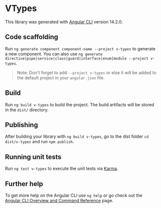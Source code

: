 # VTypes

This library was generated with [Angular CLI](https://github.com/angular/angular-cli) version 14.2.0.

## Code scaffolding

Run `ng generate component component-name --project v-types` to generate a new component. You can also use `ng generate directive|pipe|service|class|guard|interface|enum|module --project v-types`.
> Note: Don't forget to add `--project v-types` or else it will be added to the default project in your `angular.json` file. 

## Build

Run `ng build v-types` to build the project. The build artifacts will be stored in the `dist/` directory.

## Publishing

After building your library with `ng build v-types`, go to the dist folder `cd dist/v-types` and run `npm publish`.

## Running unit tests

Run `ng test v-types` to execute the unit tests via [Karma](https://karma-runner.github.io).

## Further help

To get more help on the Angular CLI use `ng help` or go check out the [Angular CLI Overview and Command Reference](https://angular.io/cli) page.
